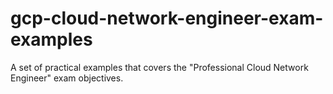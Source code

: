 # gcp-cloud-network-engineer-exam-examples
A set of practical examples that covers the "Professional Cloud Network Engineer" exam objectives.
